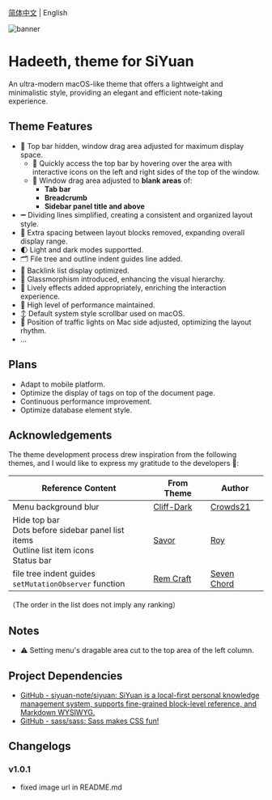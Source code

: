 [简体中文](./README.md) | English

![banner](https://cdn.jsdelivr.net/gh/mustakshif/Hadeeth@main/assets/banner.png)

# Hadeeth, theme for SiYuan

An ultra-modern macOS-like theme that offers a lightweight and minimalistic style, providing an elegant and efficient note-taking experience.

## Theme Features

* 📃 Top bar hidden, window drag area adjusted for maximum display space.
  * 📌 Quickly access the top bar by hovering over the area with interactive icons on the left and right sides of the top of the window.
  * 📌 Window drag area adjusted to **blank areas** of:
    * **Tab bar**
    * **Breadcrumb**
    * **Sidebar panel title and above**
* ➖ Dividing lines simplified, creating a consistent and organized layout style.
* 📐 Extra spacing between layout blocks removed, expanding overall display range.
* 🌓 Light and dark modes supportted.
* 🗂️ File tree and outline indent guides line added.
* 🔗 Backlink list display optimized.
* 🧊 Glassmorphism introduced, enhancing the visual hierarchy.
* 💫 Lively effects added appropriately, enriching the interaction experience.
* 🚀 High level of performance maintained.
* ↕️ Default system style scrollbar used on macOS.
* 🚥 Position of traffic lights on Mac side adjusted, optimizing the layout rhythm.
* ...

## Plans

* Adapt to mobile platform.
* Optimize the display of tags on top of the document page.
* Continuous performance improvement.
* Optimize database element style.

## Acknowledgements

The theme development process drew inspiration from the following themes, and I would like to express my gratitude to the developers 🙏:

| Reference Content                                                 | From Theme | Author |
| ---------------------------------------------------------- | ---------- | ------ |
| Menu background blur                                             | [Cliff-Dark](https://github.com/chenshinshi/Cliff-Dark)         | [Crowds21](https://github.com/chenshinshi)     |
| Hide top bar<br />Dots before sidebar panel list items<br />Outline list item icons<br />Status bar | [Savor](https://github.com/royc01/notion-theme)         | [Roy](https://github.com/royc01)     |
| file tree indent guides<br />`setMutationObserver` function                                      | [Rem Craft](https://github.com/svchord/Rem-Craft)         | [Seven Chord](https://github.com/svchord)     |

（The order in the list does not imply any ranking）

## Notes

* ⚠️ Setting menu's dragable area cut to the top area of the left column.

## Project Dependencies
* [GitHub - siyuan-note/siyuan: SiYuan is a local-first personal knowledge management system, supports fine-grained block-level reference, and Markdown WYSIWYG.](https://github.com/siyuan-note/siyuan)
* [GitHub - sass/sass: Sass makes CSS fun!](https://github.com/sass/sass)

## Changelogs

### v1.0.1
- fixed image url in README.md